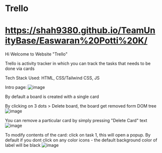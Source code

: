 # Trello
# https://shah9380.github.io/TeamUnityBase/Easwaran%20Potti%20K/

Hi Welcome to Website "Trello"

Trello is activity tracker in which you can track the tasks that needs to be done via cards

Tech Stack Used: HTML, CSS/Tailwind CSS, JS

Intro page:
![image](https://github.com/shah9380/TeamUnityBase/assets/38095510/ae80b0ab-0c7a-41f1-8293-58116554ede6)

By default a board is created with a single card 

By clicking on 3 dots > Delete board, the board get removed form DOM tree
![image](https://github.com/shah9380/TeamUnityBase/assets/38095510/0ecdb0c7-40ed-4679-a4fe-e41f70d7359a)

You can remove a particular card by simply pressing "Delete Card" text 
![image](https://github.com/shah9380/TeamUnityBase/assets/38095510/ed05c8b3-5522-41dc-9def-4e618ed98140)

To modify contents of the card: click on task 1, this will open a popup. 
By default if you dont click on any color icons - the default background color of label will be black
![image](https://github.com/shah9380/TeamUnityBase/assets/38095510/8a38bbde-4c78-4993-8a4a-6cd607b74d71)












